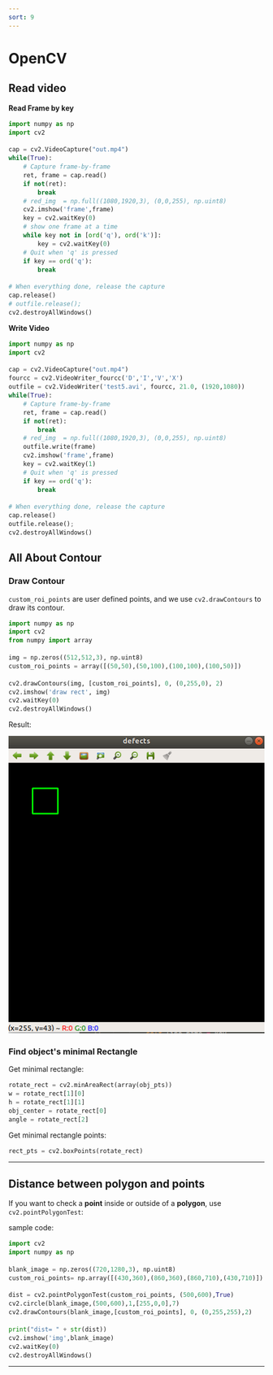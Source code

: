 ```yaml
---
sort: 9
---
```


# OpenCV

## Read video

**Read Frame by key**

```python
import numpy as np
import cv2

cap = cv2.VideoCapture("out.mp4")
while(True):
    # Capture frame-by-frame
    ret, frame = cap.read()
    if not(ret):
    	break
	# red_img  = np.full((1080,1920,3), (0,0,255), np.uint8)
    cv2.imshow('frame',frame)
    key = cv2.waitKey(0)
    # show one frame at a time
    while key not in [ord('q'), ord('k')]:
        key = cv2.waitKey(0)
    # Quit when 'q' is pressed
    if key == ord('q'):
        break

# When everything done, release the capture
cap.release()
# outfile.release();
cv2.destroyAllWindows()
```

**Write Video**

```python
import numpy as np
import cv2

cap = cv2.VideoCapture("out.mp4")
fourcc = cv2.VideoWriter_fourcc('D','I','V','X')
outfile = cv2.VideoWriter('test5.avi', fourcc, 21.0, (1920,1080))
while(True):
    # Capture frame-by-frame
    ret, frame = cap.read()
    if not(ret):
    	break
	# red_img  = np.full((1080,1920,3), (0,0,255), np.uint8)
    outfile.write(frame)
    cv2.imshow('frame',frame)
    key = cv2.waitKey(1)
    # Quit when 'q' is pressed
    if key == ord('q'):
        break

# When everything done, release the capture
cap.release()
outfile.release();
cv2.destroyAllWindows()
```

## All About Contour

### Draw Contour

`custom_roi_points` are user defined points, and we use `cv2.drawContours` to draw its contour.

```python
import numpy as np
import cv2
from numpy import array

img = np.zeros((512,512,3), np.uint8)
custom_roi_points = array([(50,50),(50,100),(100,100),(100,50)])

cv2.drawContours(img, [custom_roi_points], 0, (0,255,0), 2)
cv2.imshow('draw rect', img)
cv2.waitKey(0)
cv2.destroyAllWindows()
```
Result:

![DrawRect](images/contour1.png)

### Find object's minimal Rectangle

Get minimal rectangle:
```python
rotate_rect = cv2.minAreaRect(array(obj_pts))
w = rotate_rect[1][0]
h = rotate_rect[1][1]
obj_center = rotate_rect[0]
angle = rotate_rect[2]
```
Get minimal rectangle points:
```python
rect_pts = cv2.boxPoints(rotate_rect)
```

---


## Distance between polygon and points 

If you want to check a **point** inside or outside of a **polygon**, use `cv2.pointPolygonTest`:

sample code:   
```python
import cv2
import numpy as np

blank_image = np.zeros((720,1280,3), np.uint8)
custom_roi_points= np.array([(430,360),(860,360),(860,710),(430,710)]) 

dist = cv2.pointPolygonTest(custom_roi_points, (500,600),True)
cv2.circle(blank_image,(500,600),1,[255,0,0],7)
cv2.drawContours(blank_image,[custom_roi_points], 0, (0,255,255),2)

print("dist= " + str(dist))
cv2.imshow('img',blank_image)
cv2.waitKey(0)
cv2.destroyAllWindows()
```
___
